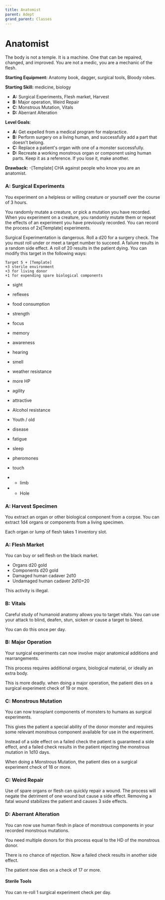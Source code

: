 ```yaml
---
title: Anatomist
parent: Adept
grand_parent: Classes
---
```


# Anatomist

The body is not a temple. It is a machine. One that can be repaired, changed,
and improved. You are not a medic, you are a mechanic of the flesh.

**Starting Equipment:** Anatomy book, dagger, surgical tools, Bloody robes.

**Starting Skill:** medicine, biology

+ **A:** Surgical Experiments, Flesh market, Harvest 
+ **B:** Major operation, Weird Repair
+ **C:** Monstrous Mutation, Vitals
+ **D:** Aberrant Alteration

**Level Goals**: 

+ **A:** 
Get expelled from a medical program for malpractice. 
+ **B:** 
Perform surgery on a living human, and successfully add a part that doesn't
belong.
+ **C:** 
Replace a patient's organ with one of a monster successfully.
+ **D:** 
Recreate a working monstrous organ or component using human parts. Keep it as a
reference. If you lose it, make another.

**Drawback:**
-[Template] CHA against people who know you are an anatomist.   

### A: Surgical Experiments

You experiment on a helpless or willing creature or yourself over the course of 
3 hours. 

You randomly mutate a creature, or pick a mutation you have recorded. 
When you experiment on a creature, you randomly mutate them or repeat the
effects of an experiment you have previously recorded.
You can record the process of 2x[Template] experiments. 

Surgical Experimentation is dangerous.
Roll a d20 for a surgery check.
The you must roll under or meet a target number to succeed.
A failure results in a random side effect. 
A roll of 20 results in the patient dying.
You can modify this target in the following ways:

    Target 5 + [Template]
    +3 sterile environment
    +3 for living donor 
    +1 for expending spare biological components

- sight 
- reflexes
- food consumption
- strength
- focus
- memory
- awareness
- hearing
- smell
- weather resistance
- more HP
- agility
- attractive
- Alcohol resistance
- Youth / old
- disease 
- fatigue
- sleep
- pheromones
- touch

- - limb
- - Hole

### A: Harvest Specimen 
You extract an organ or other biological component from a corpse. 
You can extract 1d4 organs or components from a living specimen.

Each organ or lump of flesh takes 1 inventory slot.

### A: Flesh Market

You can buy or sell flesh on the black market. 

- Organs d20 gold
- Components d20 gold
- Damaged human cadaver 2d10
- Undamaged human cadaver 2d10+20

This activity is illegal.

### B: Vitals

Careful study of humanoid anatomy allows you to target vitals. 
You can use your attack to blind, deafen, stun, sicken or cause a target to 
bleed. 

You can do this once per day.

### B: Major Operation

Your surgical experiments can now involve major anatomical additions and
rearrangements.

This process requires additional organs, biological material, or ideally an
extra body. 

This is more deadly. 
when doing a major operation, the patient dies on a surgical experiment check
of 19 or more. 

### C: Monstrous Mutation

You can now transplant components of monsters to humans as surgical
experiments.

This gives the patient a special ability of the donor monster and requires some 
relevant monstrous component available for use in the experiment.

Instead of a side effect on a failed check
the patient is guaranteed a side effect, and a failed check results in the
patient rejecting the monstrous mutation in 1d10 days.

When doing a Monstrous Mutation, the patient dies on 
a surgical experiment check of 18 or more.

### C: Weird Repair

Use of spare organs or flesh can quickly repair a wound. 
The process will negate the detriment of one wound but cause a side effect. 
Removing a fatal wound stabilizes the patient and causes 3 side effects.

### D: Aberrant Alteration

You can now use human flesh in place of monstrous components in your recorded
monstrous mutations. 

You need multiple donors for this process equal to the HD of the monstrous
donor.

There is no chance of rejection. 
Now a failed check results in another side effect. 

The patient now dies on a check of 17 or more.

#### Sterile Tools

You can re-roll 1 surgical experiment check per day.

